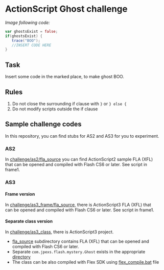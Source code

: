 # ActionScript Ghost challenge


*Image following code:*

```actionscript
var ghostsExist = false;
if(ghostsExist) {
   trace("BOO");
   //INSERT CODE HERE
}
```

## Task
Insert some code in the marked place, to make ghost BOO.

## Rules
1) Do not close the surrounding if clause with `}` or `} else {`
2) Do not modify scripts outside the if clause 


## Sample challenge codes
In this repository, you can find stubs for AS2 and AS3 for you to experiment.

### AS2
In [challenge/as2/fla_source](challenge/as2/fla_source) you can find ActionScript2 sample FLA (XFL) that
can be opened and compiled with Flash CS6 or later.
See script in frame1.

### AS3

#### Frame version
In [challenge/as3_frame/fla_source](challenge/as3_frame/fla_source), there is ActionScript3 FLA (XFL) that
can be opened and compiled with Flash CS6 or later.
See script in frame1.
 
#### Separate class version
In [challenge/as3_class](challenge/as3_class), there is ActionScript3 project.
* [fla_source](challenge/as3_class/fla_source) subdirectory contains FLA (XFL) that can be opened and compiled with Flash CS6 or later.
* Separate `com.jpexs.flash.mystery.Ghost` exists in the appropriate [directory](challenge/as3_class/com/jpexs/flash/mystery)
* The class can be also compiled with Flex SDK using [flex_compile.bat](challenge/as3_class/flex_compile.bat) file

